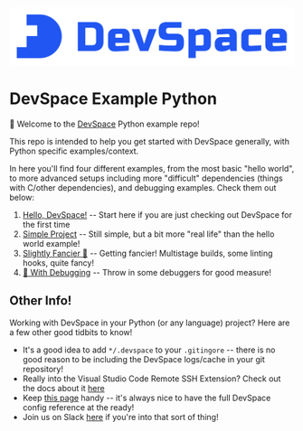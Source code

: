 ![DevSpace](./static/devspace.png)

DevSpace Example Python
=======================

👋 Welcome to the [DevSpace](https://github.com/loft-sh/devspace) Python example repo!

This repo is intended to help you get started with DevSpace generally, with Python specific examples/context.

In here you'll find four different examples, from the most basic "hello world", to more advanced setups including 
more "difficult" dependencies (things with C/other dependencies), and debugging examples. Check them out below:

1. [Hello, DevSpace!](./hello-devspace) -- Start here if you are just checking out DevSpace for the first time
2. [Simple Project](./simple-project) -- Still simple, but a bit more "real life" than the hello world example!
3. [Slightly Fancier 🎩](./slightly-fancier) -- Getting fancier! Multistage builds, some linting hooks, quite fancy!
4. [🐛 With Debugging](./with-debugging) -- Throw in some debuggers for good measure!


## Other Info!

Working with DevSpace in your Python (or any language) project? Here are a few other good tidbits to know!

- It's a good idea to add `*/.devspace` to your `.gitingore` -- there is no good reason to be including the DevSpace 
  logs/cache in your git repository!
- Really into the Visual Studio Code Remote SSH Extension? Check out the docs about it [here](https://devspace.sh/docs/ide-integration/visual-studio-code)
- Keep [this page](https://devspace.sh/docs/configuration/reference) handy -- it's always nice to have the full 
  DevSpace config reference at the ready!
- Join us on Slack [here](https://slack.loft.sh/) if you're into that sort of thing!
